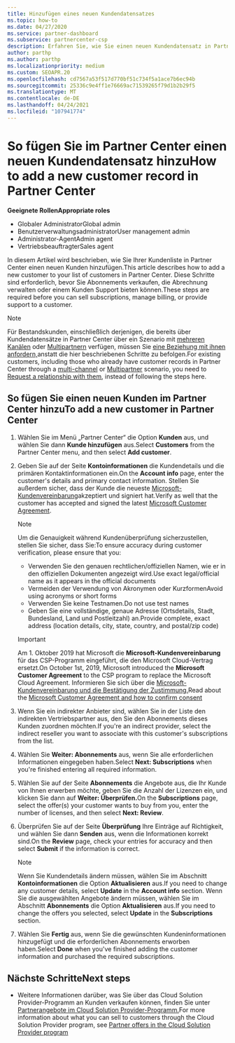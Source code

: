 ```yaml
---
title: Hinzufügen eines neuen Kundendatensatzes
ms.topic: how-to
ms.date: 04/27/2020
ms.service: partner-dashboard
ms.subservice: partnercenter-csp
description: Erfahren Sie, wie Sie einen neuen Kundendatensatz in Partner Center hinzufügen. Anschließend können Sie die Kundenabonnements verkaufen, die Abrechnung verwalten oder Kundensupport bereitstellen.
author: parthp
ms.author: parthp
ms.localizationpriority: medium
ms.custom: SEOAPR.20
ms.openlocfilehash: cd7567a53f517d770bf51c734f5a1ace7b6ec94b
ms.sourcegitcommit: 25336c9e4ff1e76669ac71539265f79d1b2b29f5
ms.translationtype: MT
ms.contentlocale: de-DE
ms.lasthandoff: 04/24/2021
ms.locfileid: "107941774"
---
```

# <a name="how-to-add-a-new-customer-record-in-partner-center"></a><span data-ttu-id="c8ffd-104">So fügen Sie im Partner Center einen neuen Kundendatensatz hinzu</span><span class="sxs-lookup"><span data-stu-id="c8ffd-104">How to add a new customer record in Partner Center</span></span>

<span data-ttu-id="c8ffd-105">**Geeignete Rollen**</span><span class="sxs-lookup"><span data-stu-id="c8ffd-105">**Appropriate roles**</span></span>

- <span data-ttu-id="c8ffd-106">Globaler Administrator</span><span class="sxs-lookup"><span data-stu-id="c8ffd-106">Global admin</span></span>
- <span data-ttu-id="c8ffd-107">Benutzerverwaltungsadministrator</span><span class="sxs-lookup"><span data-stu-id="c8ffd-107">User management admin</span></span>
- <span data-ttu-id="c8ffd-108">Administrator-Agent</span><span class="sxs-lookup"><span data-stu-id="c8ffd-108">Admin agent</span></span>
- <span data-ttu-id="c8ffd-109">Vertriebsbeauftragter</span><span class="sxs-lookup"><span data-stu-id="c8ffd-109">Sales agent</span></span>

<span data-ttu-id="c8ffd-110">In diesem Artikel wird beschrieben, wie Sie Ihrer Kundenliste in Partner Center einen neuen Kunden hinzufügen.</span><span class="sxs-lookup"><span data-stu-id="c8ffd-110">This article describes how to add a new customer to your list of customers in Partner Center.</span></span> <span data-ttu-id="c8ffd-111">Diese Schritte sind erforderlich, bevor Sie Abonnements verkaufen, die Abrechnung verwalten oder einem Kunden Support bieten können.</span><span class="sxs-lookup"><span data-stu-id="c8ffd-111">These steps are required before you can sell subscriptions, manage billing, or provide support to a customer.</span></span>

>[!NOTE]
><span data-ttu-id="c8ffd-112">Für Bestandskunden, einschließlich derjenigen, die bereits über Kundendatensätze in Partner Center über ein Szenario mit [mehreren Kanälen](multichannel.md) oder [Multipartnern](multipartner.md) verfügen, müssen Sie [eine Beziehung mit ihnen anfordern,](request-a-relationship-with-a-customer.md)anstatt die hier beschriebenen Schritte zu befolgen.</span><span class="sxs-lookup"><span data-stu-id="c8ffd-112">For existing customers, including those who already have customer records in Partner Center through a [multi-channel](multichannel.md) or [Multipartner](multipartner.md) scenario, you need to [Request a relationship with them](request-a-relationship-with-a-customer.md), instead of following the steps here.</span></span>

## <a name="to-add-a-new-customer-in-partner-center"></a><span data-ttu-id="c8ffd-113">So fügen Sie einen neuen Kunden im Partner Center hinzu</span><span class="sxs-lookup"><span data-stu-id="c8ffd-113">To add a new customer in Partner Center</span></span>

1. <span data-ttu-id="c8ffd-114">Wählen Sie im Menü „Partner Center“ die Option **Kunden** aus, und wählen Sie dann **Kunde hinzufügen** aus.</span><span class="sxs-lookup"><span data-stu-id="c8ffd-114">Select **Customers** from the Partner Center menu, and then select **Add customer**.</span></span>

2. <span data-ttu-id="c8ffd-115">Geben Sie auf der Seite **Kontoinformationen** die Kundendetails und die primären Kontaktinformationen ein.</span><span class="sxs-lookup"><span data-stu-id="c8ffd-115">On the **Account info** page, enter the customer's details and primary contact information.</span></span> <span data-ttu-id="c8ffd-116">Stellen Sie außerdem sicher, dass der Kunde die neueste [Microsoft-Kundenvereinbarung](agreements.md)akzeptiert und signiert hat.</span><span class="sxs-lookup"><span data-stu-id="c8ffd-116">Verify as well that the customer has accepted and signed the latest [Microsoft Customer Agreement](agreements.md).</span></span>

   >[!NOTE]
   >
   ><span data-ttu-id="c8ffd-117">Um die Genauigkeit während Kundenüberprüfung sicherzustellen, stellen Sie sicher, dass Sie:</span><span class="sxs-lookup"><span data-stu-id="c8ffd-117">To ensure accuracy during customer verification, please ensure that you:</span></span>
   >
   >- <span data-ttu-id="c8ffd-118">Verwenden Sie den genauen rechtlichen/offiziellen Namen, wie er in den offiziellen Dokumenten angezeigt wird.</span><span class="sxs-lookup"><span data-stu-id="c8ffd-118">Use exact legal/official name as it appears in the official documents</span></span>
   >- <span data-ttu-id="c8ffd-119">Vermeiden der Verwendung von Akronymen oder Kurzformen</span><span class="sxs-lookup"><span data-stu-id="c8ffd-119">Avoid using acronyms or short forms</span></span>
   >- <span data-ttu-id="c8ffd-120">Verwenden Sie keine Testnamen.</span><span class="sxs-lookup"><span data-stu-id="c8ffd-120">Do not use test names</span></span>
   >- <span data-ttu-id="c8ffd-121">Geben Sie eine vollständige, genaue Adresse (Ortsdetails, Stadt, Bundesland, Land und Postleitzahl) an.</span><span class="sxs-lookup"><span data-stu-id="c8ffd-121">Provide complete, exact address (location details, city, state, country, and postal/zip code)</span></span>

   >[!IMPORTANT]
   > <span data-ttu-id="c8ffd-122">Am 1. Oktober 2019 hat Microsoft die **Microsoft-Kundenvereinbarung** für das CSP-Programm eingeführt, die den Microsoft Cloud-Vertrag ersetzt.</span><span class="sxs-lookup"><span data-stu-id="c8ffd-122">On October 1st, 2019, Microsoft introduced the **Microsoft Customer Agreement** to the CSP program to replace the Microsoft Cloud Agreement.</span></span> <span data-ttu-id="c8ffd-123">Informieren Sie sich über die [Microsoft-Kundenvereinbarung und die Bestätigung der Zustimmung.](confirm-customer-agreement.md)</span><span class="sxs-lookup"><span data-stu-id="c8ffd-123">Read about the [Microsoft Customer Agreement and how to confirm consent](confirm-customer-agreement.md)</span></span>
  
3. <span data-ttu-id="c8ffd-124">Wenn Sie ein indirekter Anbieter sind, wählen Sie in der Liste den indirekten Vertriebspartner aus, den Sie den Abonnements dieses Kunden zuordnen möchten.</span><span class="sxs-lookup"><span data-stu-id="c8ffd-124">If you're an indirect provider, select the indirect reseller you want to associate with this customer's subscriptions from the list.</span></span>

4. <span data-ttu-id="c8ffd-125">Wählen Sie **Weiter: Abonnements** aus, wenn Sie alle erforderlichen Informationen eingegeben haben.</span><span class="sxs-lookup"><span data-stu-id="c8ffd-125">Select **Next: Subscriptions** when you're finished entering all required information.</span></span>

5. <span data-ttu-id="c8ffd-126">Wählen Sie auf der Seite **Abonnements** die Angebote aus, die Ihr Kunde von Ihnen erwerben möchte, geben Sie die Anzahl der Lizenzen ein, und klicken Sie dann auf **Weiter: Überprüfen.**</span><span class="sxs-lookup"><span data-stu-id="c8ffd-126">On the **Subscriptions** page, select the offer(s) your customer wants to buy from you, enter the number of licenses, and then select **Next: Review**.</span></span>

6. <span data-ttu-id="c8ffd-127">Überprüfen Sie auf der Seite **Überprüfung** Ihre Einträge auf Richtigkeit, und wählen Sie dann **Senden** aus, wenn die Informationen korrekt sind.</span><span class="sxs-lookup"><span data-stu-id="c8ffd-127">On the **Review** page, check your entries for accuracy and then select **Submit** if the information is correct.</span></span>

   >[!NOTE]
   ><span data-ttu-id="c8ffd-128">Wenn Sie Kundendetails ändern müssen, wählen Sie im Abschnitt **Kontoinformationen** die Option **Aktualisieren** aus.</span><span class="sxs-lookup"><span data-stu-id="c8ffd-128">If you need to change any customer details, select **Update** in the **Account info** section.</span></span> <span data-ttu-id="c8ffd-129">Wenn Sie die ausgewählten Angebote ändern müssen, wählen Sie im Abschnitt **Abonnements** die Option **Aktualisieren** aus.</span><span class="sxs-lookup"><span data-stu-id="c8ffd-129">If you need to change the offers you selected, select **Update** in the **Subscriptions** section.</span></span>

7. <span data-ttu-id="c8ffd-130">Wählen Sie **Fertig** aus, wenn Sie die gewünschten Kundeninformationen hinzugefügt und die erforderlichen Abonnements erworben haben.</span><span class="sxs-lookup"><span data-stu-id="c8ffd-130">Select **Done** when you've finished adding the customer information and purchased the required subscriptions.</span></span>

## <a name="next-steps"></a><span data-ttu-id="c8ffd-131">Nächste Schritte</span><span class="sxs-lookup"><span data-stu-id="c8ffd-131">Next steps</span></span>

- <span data-ttu-id="c8ffd-132">Weitere Informationen darüber, was Sie über das Cloud Solution Provider-Programm an Kunden verkaufen können, finden Sie unter [Partnerangebote im Cloud Solution Provider-Programm.](csp-offers.md)</span><span class="sxs-lookup"><span data-stu-id="c8ffd-132">For more information about what you can sell to customers through the Cloud Solution Provider program, see [Partner offers in the Cloud Solution Provider program](csp-offers.md)</span></span>

